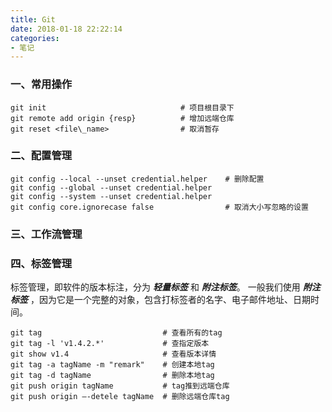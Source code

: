 ```yaml
---
title: Git
date: 2018-01-18 22:22:14
categories:
- 笔记
---
```


### 一、常用操作

```shell
git init                              # 项目根目录下
git remote add origin {resp}          # 增加远端仓库
git reset <file\_name>                # 取消暂存
```

### 二、配置管理

```shell
git config --local --unset credential.helper    # 删除配置
git config --global --unset credential.helper
git config --system --unset credential.helper
git config core.ignorecase false                # 取消大小写忽略的设置
```

### 三、工作流管理

### 四、标签管理

标签管理，即软件的版本标注，分为 ***轻量标签*** 和 ***附注标签***。
一般我们使用 ***附注标签*** ，因为它是一个完整的对象，包含打标签者的名字、电子邮件地址、日期时间。

```shell
git tag                           # 查看所有的tag
git tag -l 'v1.4.2.*'             # 查指定版本
git show v1.4                     # 查看版本详情
git tag -a tagName -m "remark"    # 创建本地tag
git tag -d tagName                # 删除本地tag
git push origin tagName           # tag推到远端仓库
git push origin –-detele tagName  # 删除远端仓库tag
```
